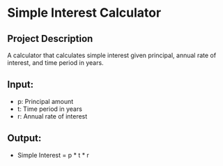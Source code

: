 # Simple Interest Calculator

## Project Description
A calculator that calculates simple interest given principal, annual rate of interest, and time period in years.

## Input:
- p: Principal amount
- t: Time period in years
- r: Annual rate of interest

## Output:
- Simple Interest = p * t * r
